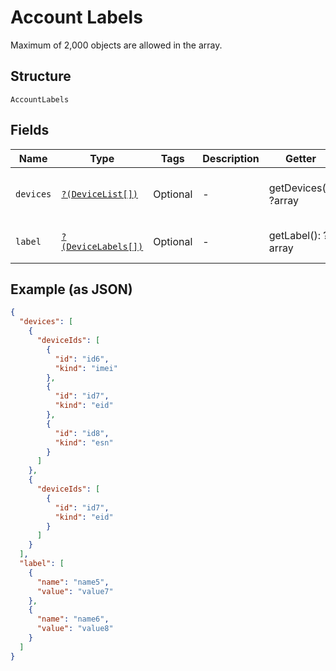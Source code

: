 
# Account Labels

Maximum of 2,000 objects are allowed in the array.

## Structure

`AccountLabels`

## Fields

| Name | Type | Tags | Description | Getter | Setter |
|  --- | --- | --- | --- | --- | --- |
| `devices` | [`?(DeviceList[])`](../../doc/models/device-list.md) | Optional | - | getDevices(): ?array | setDevices(?array devices): void |
| `label` | [`?(DeviceLabels[])`](../../doc/models/device-labels.md) | Optional | - | getLabel(): ?array | setLabel(?array label): void |

## Example (as JSON)

```json
{
  "devices": [
    {
      "deviceIds": [
        {
          "id": "id6",
          "kind": "imei"
        },
        {
          "id": "id7",
          "kind": "eid"
        },
        {
          "id": "id8",
          "kind": "esn"
        }
      ]
    },
    {
      "deviceIds": [
        {
          "id": "id7",
          "kind": "eid"
        }
      ]
    }
  ],
  "label": [
    {
      "name": "name5",
      "value": "value7"
    },
    {
      "name": "name6",
      "value": "value8"
    }
  ]
}
```

